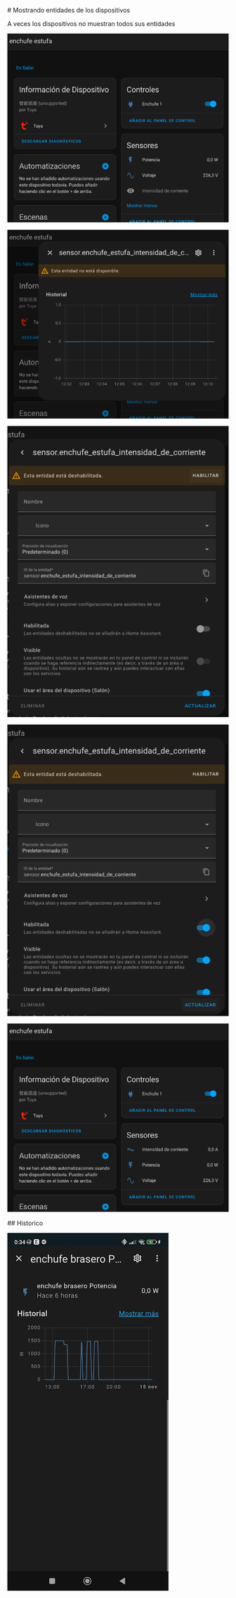 # Mostrando entidades de los dispositivos


A veces los dispositivos no muestran todos sus entidades

![](./images/HA_entidades_1.png)

![](./images/HA_entidades_2.png)

![](./images/HA_entidades_3.png)

![](./images/HA_entidades_4.png)

![](./images/HA_entidades_5.png)

## Historico

![](./images/HA_historico_dispositivo.jpg)